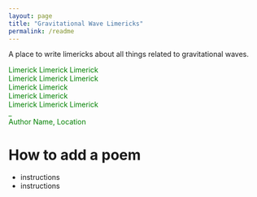 ```yaml
---
layout: page
title: "Gravitational Wave Limericks"
permalink: /readme
---
```



A place to write limericks about all things related to gravitational waves. 


<p style="color:green"> Limerick Limerick Limerick <br>
Limerick Limerick Limerick <br>
Limerick Limerick <br>
Limerick Limerick <br>
Limerick Limerick Limerick <br>
_ <br>
Author Name, Location <br>
</p>

# How to add a poem 

* instructions
* instructions 
